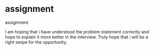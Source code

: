 # assignment
assignment 

I am hoping that i have understood the problem statement correctly and hope to explain it more better in the interview.
Truly hope that i will be a right swipe for the opportunity.
